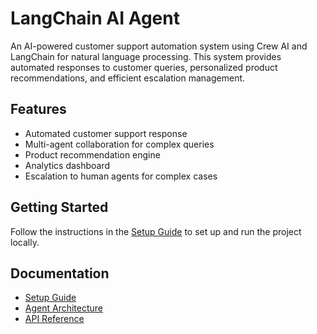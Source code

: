 # LangChain AI Agent
An AI-powered customer support automation system using Crew AI and LangChain for natural language processing. This system provides automated responses to customer queries, personalized product recommendations, and efficient escalation management.

## Features

- Automated customer support response
- Multi-agent collaboration for complex queries
- Product recommendation engine
- Analytics dashboard
- Escalation to human agents for complex cases

## Getting Started

Follow the instructions in the [Setup Guide](docs/SetupGuide.md) to set up and run the project locally.

## Documentation

- [Setup Guide](docs/SetupGuide.md)
- [Agent Architecture](docs/AgentArchitecture.md)
- [API Reference](docs/APIReference.md)






